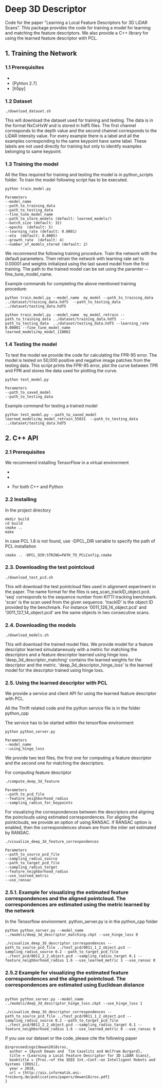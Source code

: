 # Deep 3D Descriptor

Code for the paper "Learning a Local Feature Descriptors for 3D LiDAR Scans".
This package provides the code for training a model for learning and matching
the feature descriptors. We also provide a C++ library for using the learned feature descriptor with PCL. 


## 1. Training the Network 
### 1.1 Prerequisites

* [Tensorflow]: (https://www.tensorflow.org/install/install_linux)
* [Pyhton 2.7]
* [h5py]

### 1.2 Dataset
```
./download_dataset.sh

```
This will download the dataset used for training and testing. The data is in the format
NxCxHxW and is stored in hdf5 files. The first channel corresponds to the depth value and the second
channel corresponds to the LiDAR intensity value. For every example there is a label and all the examples corresponding
to the same keypoint have same label. These labels are not used directly for training but only to identify examples
belonging to same keypoint. 

### 1.3 Training the model
All the files required for training and testing the model is in python_scripts folder. To train the model following
script has to be executed. 

```
python train_model.py 

Parameters
--model_name  
--path_to_training_data  
--path_to_testing_data 
--fine_tune_model_name 
--path_to_store_models (default: learned_models/)  
--batch_size (default: 32)
--epochs  (default: 5)
--learning_rate (default: 0.0001)
--eta  (default: 0.0005)
--growth_rate  (default: 4)
--number_of_models_stored (default: 2)

```

We recommend the following training procedure. Train the network with the default parameters.
Then retrain the network with learning rate set to 0.00001 and weights initialized using the 
last saved model from the first training. The path to the trained model can be set using the paramter 
--fine_tune_model_name. 

Example commands for completing the above mentioned training procedure:

```
python train_model.py --model_name  my_model --path_to_training_data ../dataset/training_data.hdf5  --path_to_testing_data  ../dataset/testing_data.hdf5

python train_model.py --model_name  my_model_retrain --path_to_training_data ../dataset/training_data.hdf5  --path_to_testing_data  ../dataset/testing_data.hdf5 --learning_rate 0.00001 --fine_tune_model_name
learned_models/my_model_110062

```


### 1.4 Testing the model
To test the model we provide the code for calculating the FPR-95 error. The model is tested
on 50,000 positive and negative image patches from the testing data. This script prints the FPR-95 error, plot the curve
between TPR and FPR and stores the data used for plotting the curve.

```
python test_model.py 

Parameters
--path_to_saved_model
--path_to_testing_data 

```

Example command for testing a trained model
```
python test_model.py --path_to_saved_model learned_models/my_model_retrain_55031  --path_to_testing_data ../dataset/testing_data.hdf5

```



## 2. C++ API

### 2.1 Prerequisites

[Tensorflow]: (https://www.tensorflow.org/install/install_linux) 

We recommend installing TensorFlow in a virtual environment

* [PCL 1.8]: (https://github.com/PointCloudLibrary/pcl)

* [OpenCV]: (https://github.com/opencv/opencv)
* [Thrift]: (https://thrift.apache.org/download) 
For both C++ and Python

### 2.2 Installing

In the project directory

```
mkdir build
cd build
cmake .. 
make

```
In case PCL 1.8 is not found, use -DPCL_DIR variable to specify the path of PCL installation
```
cmake .. -DPCL_DIR:STRING=PATH_TO_PCLConfig.cmake
```

### 2.3. Downloading the test pointcloud

```
./download_test_pcd.sh
```
This will download the test pointcloud files used in alignment experiment in the paper.
The name format for the files is seq_scan_trackID_object.pcd. 
 'seq' corresponds to the sequence number from KITTI tracking benchmark. 'scan' is the scan used from the given
sequence. 'trackID' is the object ID provided by the benchmark. For instance '0011_126_14_object.pcd' and 
'0011_127_14_object.pcd' are the same objects in two consecutive scans.
### 2.4. Downloading the models

```
./download_models.sh
```
This will download the trained model files. We provide model for a feature descriptor learned simulataneously with
a metric for matching the descriptors and a feature descriptor learned using hinge loss.
'deep_3d_descriptor_matching' contains the learned weights for the descriptor and the metric. 'deep_3d_descriptor_hinge_loss'
 is the learned model for the descriptor trained using hinge loss.



### 2.5. Using the learned descriptor with PCL

We provide a service and client API for using the learned feature descriptor with PCL.

All the Thrift related code and the python service file is in the folder python_cpp

The service has to be started within the tensorflow environment
```
python python_server.py 

Parameters
--model_name 
--using_hinge_loss

```
We provide two test files, the first one for computing a feature descriptor and 
the second one for matching the descriptors.

For computing feature descriptor 
```
./compute_deep_3d_feature 

Parameters
--path_to_pcd_file  
--feature_neighborhood_radius 
--sampling_radius_for_keypoints

```

For visualizing the correspondences between the descriptors and aligning the poinclouds using estimated correspondences.
For aligning the pointclouds, we provide an option of using RANSAC. If RANSAC option is enabled, then the correspondences shown
are from the inlier set estimated by RANSAC. 
```
./visualize_deep_3d_feature_correspondences 

Parameters
--path_to_source_pcd_file 
--sampling_radius_source 
--path_to_target_pcd_file 
--sampling_radius_target 
--feature_neighborhood_radius 
--use_learned_metric 
--use_ransac

```
### 2.5.1. Example for visualizing the estimated feature correspondences and the aligned pointcloud. The correspondences are estimated using the metric learned by the network

In the Tensorflow environment. python_server.py is in the python_cpp folder

```
python python_server.py --model_name ../models/deep_3d_descriptor_matching.ckpt --use_hinge_loss 0

```

```
./visualize_deep_3d_descriptor_correspondences --path_to_source_pcd_file ../test_pcd/0011_1_2_object.pcd --sampling_radius_source 0.2 --path_to_target_pcd_file ../test_pcd/0011_2_2_object.pcd --sampling_radius_target 0.1 --feature_neighborhood_radius 1.6 --use_learned_metric 1 --use_ransac 0

```

### 2.5.2 Example for visualizing the estimated feature correspondences and the aligned pointcloud. The correspondences are estimated using Euclidean distance
 
```

python python_server.py --model_name ../models/deep_3d_descriptor_hinge_loss.ckpt --use_hinge_loss 1

```

```
./visualize_deep_3d_descriptor_correspondences --path_to_source_pcd_file ../test_pcd/0011_1_2_object.pcd --sampling_radius_source 0.2 --path_to_target_pcd_file ../test_pcd/0011_2_2_object.pcd --sampling_radius_target 0.1 --feature_neighborhood_radius 1.6 --use_learned_metric 0 --use_ransac 0

```

If you use our dataset or the code, please cite the following paper
```
@inproceedings{dewan2018iros,
  author = {Ayush Dewan and  Tim Caselitz and Wolfram Burgard},
  title = {Learning a Local Feature Descriptor for 3D LiDAR Scans},
  booktitle = {Proc.~of the IEEE Int.~Conf.~on Intelligent Robots and Systems (IROS)},
  year = 2018,
  url = {http://ais.informatik.uni-freiburg.de/publications/papers/dewan18iros.pdf}
}
```


